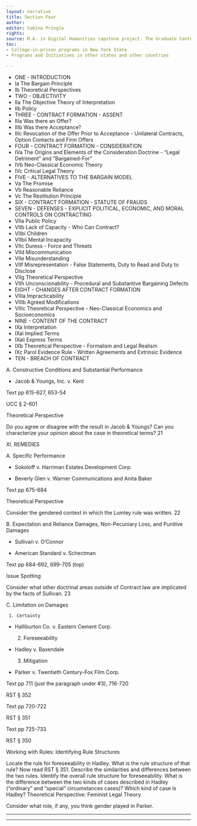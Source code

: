 ```yaml
---
layout: narrative
title: Section Four
author:
editor: Sabina Pringle
rights:
source: M.A. in Digital Humanities capstone project. The Graduate Center - CUNY. May 2020
toc:
- College-in-prison programs in New York State
- Programs and Initiatives in other states and other countries

---
```



- ONE - INTRODUCTION
- Ia The Bargain Principle
- Ib Theoretical Perspectives
- TWO - OBJECTIVITY
- IIa The Objective Theory of Interpretation
- IIb Policy
- THREE - CONTRACT FORMATION - ASSENT
- IIIa Was there an Offer?
- IIIb Was there Acceptance?
- IIIc Revocation of the Offer Prior to Acceptance - Unilateral Contracts, Option Contacts and Firm Offers
- FOUR - CONTRACT FORMATION - CONSIDERATION
- IVa The Origins and Elements of the Consideration Doctrine - “Legal Detriment” and “Bargained-For”
- IVb Neo-Classical Economic Theory
- IVc Critical Legal Theory
- FIVE - ALTERNATIVES TO THE BARGAIN MODEL
- Va The Promise
- Vb Reasonable Reliance
- Vc The Restitution Principle
- SIX - CONTRACT FORMATION - STATUTE OF FRAUDS
- SEVEN - DEFENSES - EXPLICIT POLITICAL, ECONOMIC, AND MORAL CONTROLS ON CONTRACTING
- VIIa Public Policy
- VIIb Lack of Capacity - Who Can Contract?
- VIIbi Children
- VIIbii Mental Incapacity
- VIIc Duress - Force and Threats
- VIId Miscommunication
- VIIe Misunderstanding
- VIIf Misrepresentation - False Statements, Duty to Read and Duty to Disclose
- VIIg Theoretical Perspective
- VIIh Unconscionability -  Procedural and Substantive Bargaining Defects
- EIGHT - CHANGES AFTER CONTRACT FORMATION
- VIIIa Impracticability
- VIIIb Agreed Modifications
- VIIIc Theoretical Perspective - Neo-Classical Economics and Socioeconomics
- NINE - CONTENT OF THE CONTRACT
- IXa Interpretation
- IXai Implied Terms
- IXaii Express Terms
- IXb Theoretical Perspective - Formalism and Legal Realism
- IXc Parol Evidence Rule - Written Agreements and Extrinsic Evidence
- TEN - BREACH OF CONTRACT

A. Constructive Conditions and Substantial Performance

-  Jacob & Youngs, Inc. v. Kent

Text pp 615-627, 653-54

UCC § 2-601

Theoretical Perspective

Do you agree or disagree with the result in Jacob & Youngs?  Can you characterize your opinion about the case in theoretical terms?
21

XI. REMEDIES

A. Specific Performance

-  Sokoloff v. Harriman Estates Development Corp.

-  Beverly Glen v. Warner Communications and Anita Baker



Text pp 675-684





Theoretical Perspective

Consider the gendered context in which the Lumley rule was written.
22

B. Expectation and Reliance Damages, Non-Pecuniary Loss, and Punitive Damages

-  Sullivan v. O’Connor

-  American Standard v. Schectman 	

Text pp 684-692, 699-705 (top)



Issue Spotting

Consider what other doctrinal areas outside of Contract law are implicated by the facts of Sullivan.
23

C. Limitation on Damages


     1. Certainty

-  Halliburton Co. v. Eastern Cement Corp.

     2. Foreseeability

-  Hadley v. Baxendale

     3. Mitigation

- Parker v. Twentieth Century-Fox Film Corp.





Text pp 711 (just the paragraph under #3), 716-720

RST § 352

Text pp 720-722

RST § 351

Text pp 725-733

RST § 350



Working with Rules: Identifying Rule Structures

Locate the rule for foreseeability in Hadley.  What is the rule structure of that rule? Now read RST § 351.  Describe the similarities and differences between the two rules.  Identify the overall rule structure for foreseeability.
What is the difference between the two kinds of cases described in Hadley (“ordinary” and “special” circumstances cases)? Which kind of case is Hadley?
Theoretical Perspective:  Feminist Legal Theory

Consider what role, if any, you think gender played in Parker.




---


---
